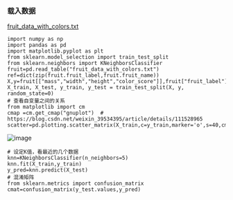 ### 载入数据
[fruit_data_with_colors.txt](https://github.com/171909771/DATA-scientist/files/9173566/fruit_data_with_colors.txt)

```
import numpy as np
import pandas as pd
import matplotlib.pyplot as plt
from sklearn.model_selection import train_test_split
from sklearn.neighbors import KNeighborsClassifier
fruit=pd.read_table("fruit_data_with_colors.txt")
ref=dict(zip(fruit.fruit_label,fruit.fruit_name))
X,y=fruit[["mass","width","height","color_score"]],fruit["fruit_label"]
X_train, X_test, y_train, y_test = train_test_split(X, y, random_state=0)
# 查看自变量之间的关系
from matplotlib import cm
cmap =cm.get_cmap("gnuplot")  # https://blog.csdn.net/weixin_39534395/article/details/111528965
scatter=pd.plotting.scatter_matrix(X_train,c=y_train,marker='o',s=40,cmap=cmap)
```
![image](https://user-images.githubusercontent.com/41554601/180601507-0eb12c58-36fa-4fea-8322-249fc5f4bfa2.png)
```
# 设定K值，看最近的几个数据
knn=KNeighborsClassifier(n_neighbors=5)
knn.fit(X_train,y_train)
y_pred=knn.predict(X_test)
# 混淆矩阵
from sklearn.metrics import confusion_matrix
cmat=confusion_matrix(y_test.values,y_pred)
```
